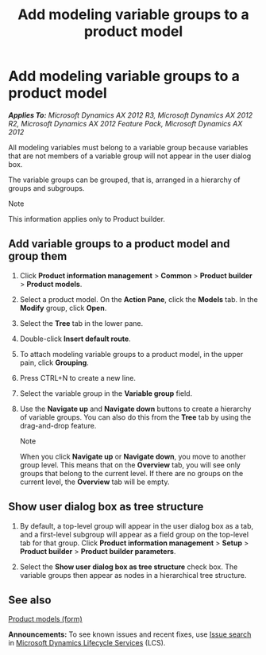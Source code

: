 ﻿---
title: Add modeling variable groups to a product model
TOCTitle: Add modeling variable groups to a product model
ms:assetid: eadd0a12-a188-46e2-baa5-26727007030e
ms:mtpsurl: https://technet.microsoft.com/en-us/library/Aa551498(v=AX.60)
ms:contentKeyID: 36059862
ms.date: 04/18/2014
mtps_version: v=AX.60
---

# Add modeling variable groups to a product model 


_**Applies To:** Microsoft Dynamics AX 2012 R3, Microsoft Dynamics AX 2012 R2, Microsoft Dynamics AX 2012 Feature Pack, Microsoft Dynamics AX 2012_

All modeling variables must belong to a variable group because variables that are not members of a variable group will not appear in the user dialog box.

The variable groups can be grouped, that is, arranged in a hierarchy of groups and subgroups.


> [!NOTE]
> <P>This information applies only to Product builder.</P>



## Add variable groups to a product model and group them

1.  Click **Product information management** \> **Common** \> **Product builder** \> **Product models**.

2.  Select a product model. On the **Action Pane**, click the **Models** tab. In the **Modify** group, click **Open**.

3.  Select the **Tree** tab in the lower pane.

4.  Double-click **Insert default route**.

5.  To attach modeling variable groups to a product model, in the upper pain, click **Grouping**.

6.  Press CTRL+N to create a new line.

7.  Select the variable group in the **Variable group** field.

8.  Use the **Navigate up** and **Navigate down** buttons to create a hierarchy of variable groups. You can also do this from the **Tree** tab by using the drag-and-drop feature.
    

    > [!NOTE]
    > <P>When you click <STRONG>Navigate up</STRONG> or <STRONG>Navigate down</STRONG>, you move to another group level. This means that on the <STRONG>Overview</STRONG> tab, you will see only groups that belong to the current level. If there are no groups on the current level, the <STRONG>Overview</STRONG> tab will be empty.</P>



## Show user dialog box as tree structure

1.  By default, a top-level group will appear in the user dialog box as a tab, and a first-level subgroup will appear as a field group on the top-level tab for that group. Click **Product information management** \> **Setup** \> **Product builder** \> **Product builder parameters**.

2.  Select the **Show user dialog box as tree structure** check box. The variable groups then appear as nodes in a hierarchical tree structure.

## See also

[Product models (form)](https://technet.microsoft.com/en-us/library/aa572853\(v=ax.60\))

  
**Announcements:** To see known issues and recent fixes, use [Issue search](http://go.microsoft.com/fwlink/?linkid=389258) in [Microsoft Dynamics Lifecycle Services](http://go.microsoft.com/fwlink/?linkid=306505) (LCS).

